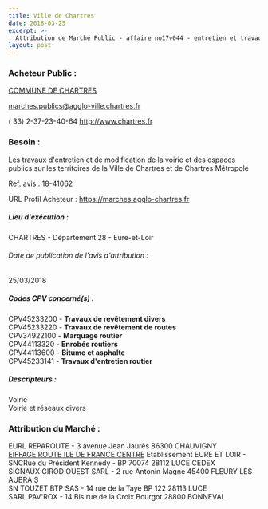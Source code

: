 ```yaml
---
title: Ville de Chartres
date: 2018-03-25
excerpt: >-
  Attribution de Marché Public - affaire no17v044 - entretien et travaux de voirie
layout: post
---
```


### Acheteur Public : 
<a href="/acheteur-134/siren-212800858"> COMMUNE DE CHARTRES</a><br/>



marches.publics@agglo-ville.chartres.fr

( 33) 2-37-23-40-64
http://www.chartres.fr
### Besoin :

Les travaux d'entretien et de modification de la voirie et des espaces publics sur les territoires de la Ville de Chartres et de Chartres Métropole

Ref. avis : 18-41062

URL Profil Acheteur : https://marches.agglo-chartres.fr

##### Lieu d'exécution :

CHARTRES - Département 28 - Eure-et-Loir

###### Date de publication de l'avis d'attribution : 
25/03/2018

##### Codes CPV concerné(s) :
CPV45233200 - **Travaux de revêtement divers** <br/>
CPV45233220 - **Travaux de revêtement de routes** <br/>
CPV34922100 - **Marquage routier** <br/>
CPV44113320 - **Enrobés routiers** <br/>
CPV44113600 - **Bitume et asphalte** <br/>
CPV45233141 - **Travaux d'entretien routier** <br/>

##### Descripteurs :
Voirie <br/>
Voirie et réseaux divers <br/>

### Attribution du Marché :
EURL REPAROUTE - 3 avenue Jean Jaurès 86300 CHAUVIGNY <br/>
<a href="/entreprise-560/siren-433604196"> EIFFAGE ROUTE ILE DE FRANCE CENTRE</a>    Etablissement EURE ET LOIR - SNCRue du Président Kennedy - BP 70074 28112 LUCE CEDEX <br/>
SIGNAUX GIROD OUEST SARL - 2 rue Antonin Magne 45400 FLEURY LES AUBRAIS <br/>
SN TOUZET BTP SAS - 14 rue de la Taye BP 122 28113 LUCE <br/>
SARL PAV'ROX - 14 Bis rue de la Croix Bourgot 28800 BONNEVAL <br/>

